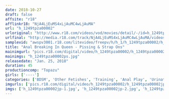 ```yaml
---
date: 2018-10-27
draft: false
affsite: "r18"
afflinkr18: "NjA4LjEuMS4xLjAuMC4wLjAuMA"
url: "h_1249tpza00002"
urloriginal: "http://www.r18.com/videos/vod/movies/detail/-/id=h_1249tpza00002"
urlfinal: "http://media.r18.com/track/NjA4LjEuMS4xLjAuMC4wLjAuMA/videos/vod/movies/detail/-/id=h_1249tpza00002"
samplevid: "awspv3001.r18.com/litevideo/freepv/h/h_1/h_1249tpza00002/h_1249tpza00002_dmb_w.mp4"
title: "Anal Breaking In Queen - Pissing & Strap Ons"
mainimgurl: "pics.r18.com/digital/video/h_1249tpza00002/h_1249tpza00002ps.jpg"
mainimgs: "h_1249tpza00002ps.jpg"
releasedate: "Jan. 25, 2018"
duration: 45
productioncomp: "Topazu"
girls: ['----']
categories: ['BDSM', 'Other Fetishes', 'Training', 'Anal Play', 'Urination', 'Hi-Def']
imgurls: ['pics.r18.com/digital/video/h_1249tpza00002/h_1249tpza00002jp-1.jpg', 'pics.r18.com/digital/video/h_1249tpza00002/h_1249tpza00002jp-2.jpg', 'pics.r18.com/digital/video/h_1249tpza00002/h_1249tpza00002jp-3.jpg', 'pics.r18.com/digital/video/h_1249tpza00002/h_1249tpza00002jp-4.jpg', 'pics.r18.com/digital/video/h_1249tpza00002/h_1249tpza00002jp-5.jpg', 'pics.r18.com/digital/video/h_1249tpza00002/h_1249tpza00002jp-6.jpg', 'pics.r18.com/digital/video/h_1249tpza00002/h_1249tpza00002jp-7.jpg', 'pics.r18.com/digital/video/h_1249tpza00002/h_1249tpza00002jp-8.jpg', 'pics.r18.com/digital/video/h_1249tpza00002/h_1249tpza00002jp-9.jpg', 'pics.r18.com/digital/video/h_1249tpza00002/h_1249tpza00002jp-10.jpg', 'pics.r18.com/digital/video/h_1249tpza00002/h_1249tpza00002jp-11.jpg', 'pics.r18.com/digital/video/h_1249tpza00002/h_1249tpza00002jp-12.jpg', 'pics.r18.com/digital/video/h_1249tpza00002/h_1249tpza00002jp-13.jpg', 'pics.r18.com/digital/video/h_1249tpza00002/h_1249tpza00002jp-14.jpg', 'pics.r18.com/digital/video/h_1249tpza00002/h_1249tpza00002jp-15.jpg', 'pics.r18.com/digital/video/h_1249tpza00002/h_1249tpza00002jp-16.jpg', 'pics.r18.com/digital/video/h_1249tpza00002/h_1249tpza00002jp-17.jpg', 'pics.r18.com/digital/video/h_1249tpza00002/h_1249tpza00002jp-18.jpg', 'pics.r18.com/digital/video/h_1249tpza00002/h_1249tpza00002jp-19.jpg', 'pics.r18.com/digital/video/h_1249tpza00002/h_1249tpza00002jp-20.jpg']
imgs: ['h_1249tpza00002jp-1.jpg', 'h_1249tpza00002jp-2.jpg', 'h_1249tpza00002jp-3.jpg', 'h_1249tpza00002jp-4.jpg', 'h_1249tpza00002jp-5.jpg', 'h_1249tpza00002jp-6.jpg', 'h_1249tpza00002jp-7.jpg', 'h_1249tpza00002jp-8.jpg', 'h_1249tpza00002jp-9.jpg', 'h_1249tpza00002jp-10.jpg', 'h_1249tpza00002jp-11.jpg', 'h_1249tpza00002jp-12.jpg', 'h_1249tpza00002jp-13.jpg', 'h_1249tpza00002jp-14.jpg', 'h_1249tpza00002jp-15.jpg', 'h_1249tpza00002jp-16.jpg', 'h_1249tpza00002jp-17.jpg', 'h_1249tpza00002jp-18.jpg', 'h_1249tpza00002jp-19.jpg', 'h_1249tpza00002jp-20.jpg']
---
```

